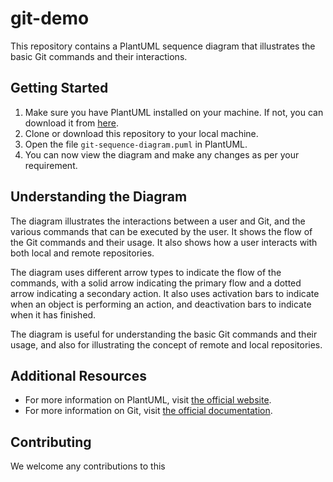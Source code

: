# git-demo

This repository contains a PlantUML sequence diagram that illustrates the basic Git commands and their interactions.

## Getting Started

1. Make sure you have PlantUML installed on your machine. If not, you can download it from [here](http://plantuml.com/starting).
2. Clone or download this repository to your local machine.
3. Open the file `git-sequence-diagram.puml` in PlantUML.
4. You can now view the diagram and make any changes as per your requirement.

## Understanding the Diagram

The diagram illustrates the interactions between a user and Git, and the various commands that can be executed by the user. It shows the flow of the Git commands and their usage. It also shows how a user interacts with both local and remote repositories.

The diagram uses different arrow types to indicate the flow of the commands, with a solid arrow indicating the primary flow and a dotted arrow indicating a secondary action. It also uses activation bars to indicate when an object is performing an action, and deactivation bars to indicate when it has finished.

The diagram is useful for understanding the basic Git commands and their usage, and also for illustrating the concept of remote and local repositories.

## Additional Resources

- For more information on PlantUML, visit [the official website](http://plantuml.com/).
- For more information on Git, visit [the official documentation](https://git-scm.com/docs).

## Contributing

We welcome any contributions to this
